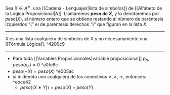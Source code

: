 Sea $X ∈ A^∗$, una [[Cadena - Lenguajes|lista de símbolos]] de [[Alfabeto de la Lógica Proposicional|A]]. Llamaremos ***peso de X***, y lo denotaremos por $peso(X)$, al número entero que se obtiene restando al número de paréntesis izquierdos “(” el de paréntesis derechos “)” que figuran en la lista $X$.
***
$X$ es una lista cualquiera de símbolos de X y no necesariamente una [[Fórmula Lógica]]. ^4209c9
***
- Para toda [[Variables Proposicionales|variable proposicional]] $p_n$, $peso(p_n) = 0$  ^a0fe8c
- $peso(¬X) = peso(X)$  ^e005ac
- si ∗ denota uno cualquiera de los conectivos $∨, ∧,→$, entonces:  ^ebce42
	- $peso((X ∗ Y )) = peso(X) + peso(Y )$
